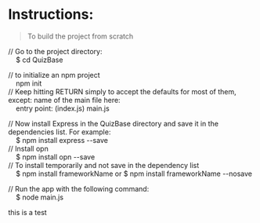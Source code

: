 # Instructions:
> To build the project from scratch
  
// Go to the project directory:  
&nbsp;&nbsp;&nbsp;	$ cd QuizBase  
  
// to initialize an npm project  
&nbsp;&nbsp;&nbsp;	npm init  
// Keep hitting RETURN simply to accept the defaults for most of them, except: name of the main file here:  
&nbsp;&nbsp;&nbsp;	entry point: (index.js) main.js  
  
// Now install Express in the QuizBase directory and save it in the dependencies list. For example:  
&nbsp;&nbsp;&nbsp;	$ npm install express --save  
// Install opn  
&nbsp;&nbsp;&nbsp;	$ npm install opn --save  
// To install temporarily and not save in the dependency list  
&nbsp;&nbsp;&nbsp;	$ npm install frameworkName or $ npm install frameworkName --nosave  
  
// Run the app with the following command:  
&nbsp;&nbsp;&nbsp;	$ node main.js  
  
  
  this is a test